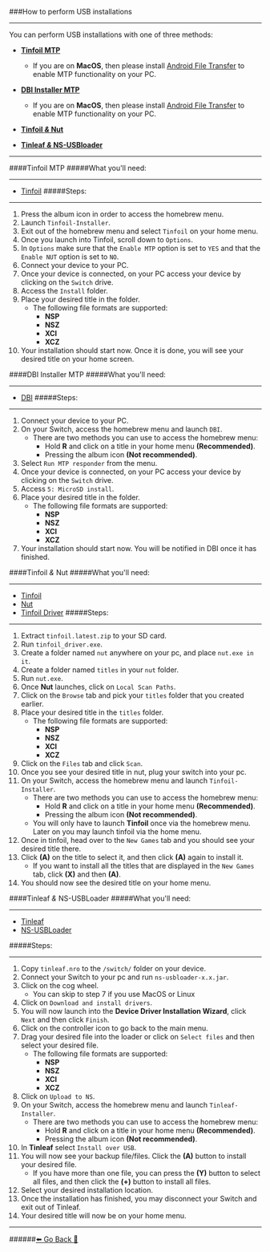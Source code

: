 ###How to perform USB installations
***
You can perform USB installations with one of three methods:
* **[Tinfoil MTP](https://rentry.org/NSUSBInstall/#tinfoil-mtp)**
	* If you are on **MacOS**, then please install [Android File Transfer](https://www.android.com/filetransfer/) to enable MTP functionality on your PC.
* **[DBI Installer MTP](https://rentry.org/NSUSBInstall/#dbi-installer-mtp)**
	* If you are on **MacOS**, then please install [Android File Transfer](https://www.android.com/filetransfer/) to enable MTP functionality on your PC.
* **[Tinfoil *&* Nut](https://rentry.org/NSUSBInstall/#tinfoil-nut)**

* **[Tinleaf *&* NS-USBloader](https://rentry.org/NSUSBInstall/#tinleaf-ns-usbloader)**

***
[]()
[]()
####Tinfoil MTP
[]()
#####What you'll need:
***
* [Tinfoil](http://tinfoil.io/Download#download)
#####Steps:
***
1. Press the album icon in order to access the homebrew menu.
2. Launch `Tinfoil-Installer`.
3. Exit out of the homebrew menu and select `Tinfoil` on your home menu.
4. Once you launch into Tinfoil, scroll down to `Options`.
5. In `Options` make sure that the `Enable MTP` option is set to `YES` and that the `Enable NUT` option is set to `NO`.
6. Connect your device to your PC.
7. Once your device is connected, on your PC access your device by clicking on the `Switch` drive.
8. Access the `Install` folder.
9. Place your desired title in the folder.
	- The following file formats are supported:
		- **NSP**
		- **NSZ**
		- **XCI**
		- **XCZ**
10. Your installation should start now. Once it is done, you will see your desired title on your home screen.
[]()
[]()
[]()
[]()

####DBI Installer MTP
[]()
#####What you'll need:
***
* [DBI](https://github.com/rashevskyv/dbi/releases/latest)
#####Steps:
***
1. Connect your device to your PC.
2. On your Switch, access the homebrew menu and launch `DBI`.
	* There are two methods you can use to access the homebrew menu:
		* Hold **R** and click on a title in your home menu **(Recommended)**.
		* Pressing the album icon **(Not recommended)**.
3. Select `Run MTP responder` from the menu.
4. Once your device is connected, on your PC access your device by clicking on the `Switch` drive.
5. Access `5: MicroSD install`.
6. Place your desired title in the folder.
	- The following file formats are supported:
		- **NSP**
		- **NSZ**
		- **XCI**
		- **XCZ**
7. Your installation should start now. You will be notified in DBI once it has finished.
[]()
[]()
[]()
[]()

####Tinfoil *&* Nut
[]()
#####What you'll need:
***
* [Tinfoil](http://tinfoil.io/Download#download)
* [Nut](https://github.com/blawar/nut/releases/latest/download/nut.exe)
* [Tinfoil Driver](https://github.com/blawar/nut/releases/latest/download/tinfoil_driver.exe)
#####Steps:
***
1. Extract `tinfoil.latest.zip` to your SD card.
2. Run `tinfoil_driver.exe`.
3. Create a folder named `nut` anywhere on your pc, and place `nut.exe in it`. 
4. Create a folder named `titles` in your `nut` folder.
5. Run `nut.exe`.
6. Once **Nut** launches, click on `Local Scan Paths`.
7. Click on the `Browse` tab and pick your `titles` folder that you created earlier.
8. Place your desired title in the `titles` folder.
	- The following file formats are supported:
		- **NSP**
		- **NSZ**
		- **XCI**
		- **XCZ**
9. Click on the `Files` tab and click `Scan`.
10. Once you see your desired title in nut, plug your switch into your pc.
11. On your Switch, access the homebrew menu and launch `Tinfoil-Installer`.
	* There are two methods you can use to access the homebrew menu:
		* Hold **R** and click on a title in your home menu **(Recommended)**.
		* Pressing the album icon **(Not recommended)**.
	* You will only have to launch **Tinfoil** once via the homebrew menu. Later on you may launch tinfoil
	  via the home menu.
12. Once in tinfoil, head over to the `New Games` tab and you should see your desired title there.
13. Click **(A)** on the title to select it, and then click **(A)** again to install it.
	* If you want to install all the titles that are displayed in the `New Games` tab, click **(X)** and then **(A)**.
14. You should now see the desired title on your home menu.


####Tinleaf *&* NS-USBLoader
[]()
#####What you'll need:
***
* [Tinleaf](https://github.com/blawar/tinleaf/releases/latest/download/tinleaf.nro)
* [NS-USBLoader](https://github.com/developersu/ns-usbloader/releases/latest)

#####Steps:
***
1. Copy `tinleaf.nro` to the `/switch/` folder on your device.
2. Connect your Switch to your pc and run `ns-usbloader-x.x.jar`.
3. Click on the cog wheel. 
	- You can skip to step 7 if you use MacOS or Linux
4. Click on `Download and install drivers`.
5. You will now launch into the **Device Driver Installation Wizard**, click `Next` and then click `Finish`.
6. Click on the controller icon to go back to the main menu.
7. Drag your desired file into the loader or click on `Select files` and then select your desired file.
	- The following file formats are supported:
		- **NSP**
		- **NSZ**
		- **XCI**
		- **XCZ**
8. Click on `Upload to NS`. 
9. On your Switch, access the homebrew menu and launch `Tinleaf-Installer`.
	* There are two methods you can use to access the homebrew menu:
		* Hold **R** and click on a title in your home menu **(Recommended)**.
		* Pressing the album icon **(Not recommended)**.
10. In **Tinleaf** select `Install over USB`.
11. You will now see your backup file/files. Click the **(A)** button to install your desired file.
	- If you have more than one file, you can press the **(Y)** button to select all files, and then
		click the **(+)** button to install all files.
12. Select your desired installation location.
13. Once the installation has finished, you may disconnect your Switch and exit out of Tinleaf.
14. Your desired title will now be on your home menu.


***
######[⬅️ Go Back 🦝](https://rentry.org/homebrewandmisc)
